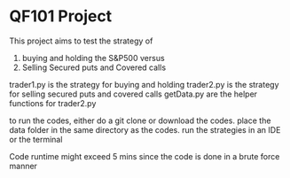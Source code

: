 # QF101 Project

This project aims to test the strategy of 
1. buying and holding the S&P500 versus 
2. Selling Secured puts and Covered calls

trader1.py is the strategy for buying and holding
trader2.py is the strategy for selling secured puts and covered calls
getData.py are the helper functions for trader2.py

to run the codes, either do a git clone or download the codes. 
place the data folder in the same directory as the codes. 
run the strategies in an IDE or the terminal

Code runtime might exceed 5 mins since the code is done in a brute force manner